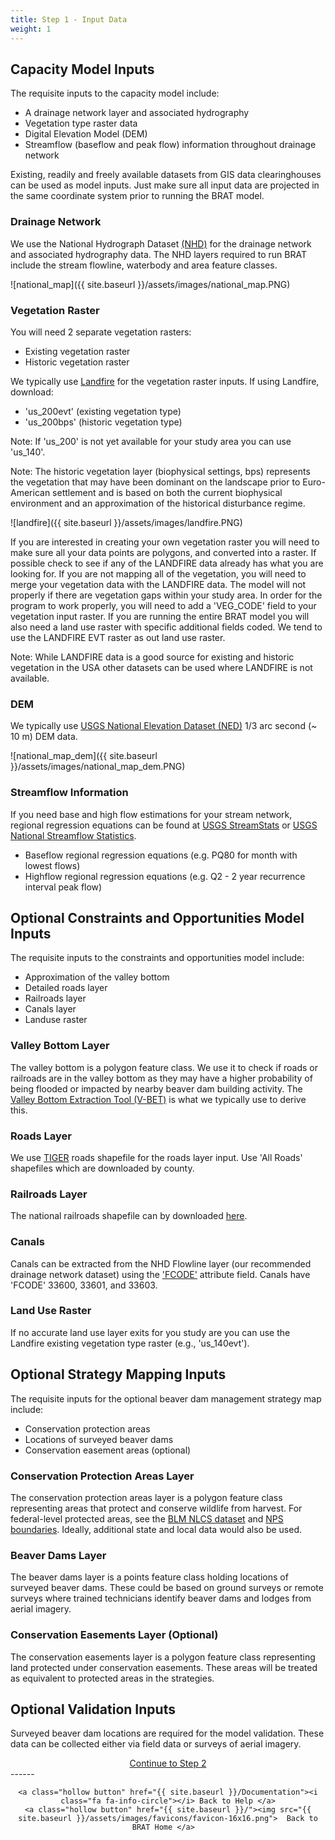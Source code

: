 ```yaml
---
title: Step 1 - Input Data
weight: 1
---
```


## Capacity Model Inputs

The requisite inputs to the capacity model include:
- A drainage network layer and associated hydrography
- Vegetation type raster data
- Digital Elevation Model (DEM)
- Streamflow (baseflow and peak flow) information throughout drainage network

Existing, readily and freely available datasets from GIS data clearinghouses can be used as model inputs.  Just make sure all input data are projected in the same coordinate system prior to running the BRAT model.

### Drainage Network

We use the National Hydrograph Dataset [(NHD)](https://viewer.nationalmap.gov/basic/) for the drainage network and associated hydrography data.  The NHD layers required to run BRAT include the stream flowline, waterbody and area feature classes.

![national_map]({{ site.baseurl }}/assets/images/national_map.PNG)

### Vegetation Raster

You will need 2 separate vegetation rasters:
- Existing vegetation raster
- Historic vegetation raster

We typically use  [Landfire](http://www.landfire.gov/) for the vegetation raster inputs.  If using Landfire, download:
- 'us_200evt' (existing vegetation type) 
- 'us_200bps' (historic vegetation type)

Note: If 'us_200' is not yet available for your study area you can use 'us_140'.

Note: The historic vegetation layer (biophysical settings, bps) represents the vegetation that may have been dominant on the landscape prior to Euro-American settlement and is based on both the current biophysical environment and an approximation of the historical disturbance regime.

![landfire]({{ site.baseurl }}/assets/images/landfire.PNG)


If you are interested in creating your own vegetation raster you will need to make sure all your data points are polygons, and converted into a raster. If possible check to see if any of the LANDFIRE data already has what you are looking for. If you are not mapping all of the vegetation, you will need to merge your vegetation data with the LANDFIRE data. The model will not properly if there are vegetation gaps within your study area. In order for the program to work properly, you will need to add a 'VEG_CODE' field to your vegetation input raster. If you are running the entire BRAT model you will also need a land use raster with specific additional fields coded. We tend to use the LANDFIRE EVT raster as out land use raster.

Note: While LANDFIRE data is a good source for existing and historic vegetation in the USA other datasets can be used where LANDFIRE is not available.


### DEM

We typically use [USGS National Elevation Dataset (NED)](https://viewer.nationalmap.gov/basic/) 1/3 arc second (~ 10 m) DEM data.

![national_map_dem]({{ site.baseurl }}/assets/images/national_map_dem.PNG)

### Streamflow Information

If you need base and high flow estimations for your stream network, regional regression equations can be found at [USGS StreamStats](http://streamstats.usgs.gov/) or [USGS National Streamflow Statistics](http://water.usgs.gov/osw/programs/nss/pubs.html). 
- Baseflow regional regression equations (e.g. PQ80 for month with lowest flows)
- Highflow regional regression equations (e.g. Q2 - 2 year recurrence interval peak flow)

## Optional Constraints and Opportunities Model Inputs

The requisite inputs to the constraints and opportunities model include:
- Approximation of the valley bottom
- Detailed roads layer
- Railroads layer
- Canals layer
- Landuse raster

### Valley Bottom Layer
The valley bottom is a polygon feature class. We use it to check if roads or railroads are in the valley bottom as they may have a higher probability of being flooded or impacted by nearby beaver dam building activity. The [Valley Bottom Extraction Tool (V-BET)](http://rcat.riverscapes.xyz/Documentation/Version_1.0/VBET.html) is what we typically use to derive this.

### Roads Layer

We use [TIGER](https://www.census.gov/cgi-bin/geo/shapefiles) roads shapefile for the roads layer input.  Use 'All Roads' shapefiles which are downloaded by county.

### Railroads Layer

The national railroads shapefile can by downloaded [here](https://www.census.gov/cgi-bin/geo/shapefiles/index.php?year=2017&layergroup=Rails).

### Canals

Canals can be extracted from the NHD Flowline layer (our recommended drainage network dataset) using the ['FCODE'](https://nhd.usgs.gov/userGuide/Robohelpfiles/NHD_User_Guide/Feature_Catalog/Hydrography_Dataset/Complete_FCode_List.htm) attribute field.  Canals have 'FCODE' 33600, 33601, and 33603. 

### Land Use Raster

If no accurate land use layer exits for you study are you can use the Landfire existing vegetation type raster (e.g., 'us_140evt').

## Optional Strategy Mapping Inputs

The requisite inputs for the optional beaver dam management strategy map include:

* Conservation protection areas
* Locations of surveyed beaver dams
* Conservation easement areas (optional)

### Conservation Protection Areas Layer

The conservation protection areas layer is a polygon feature class representing areas that protect and conserve wildlife from harvest. For federal-level protected areas, see the [BLM NLCS dataset](<https://catalog.data.gov/dataset/blm-nlcs-national-monuments-national-conservation-areas-and-similar-designations-polygons>) and [NPS boundaries](<https://catalog.data.gov/dataset/national-parks>). Ideally, additional state and local data would also be used. 

### Beaver Dams Layer

The beaver dams layer is a points feature class holding locations of surveyed beaver dams. These could be based on ground surveys or remote surveys where trained technicians identify beaver dams and lodges from aerial imagery. 

### Conservation Easements Layer (Optional)

The conservation easements layer is a polygon feature class representing land protected under conservation easements. These areas will be treated as equivalent to protected areas in the strategies.

## Optional Validation Inputs

Surveyed beaver dam locations are required for the model validation. These data can be collected either via field data or surveys of aerial imagery.

<div align="center">
	<a class="hollow button" href="{{ site.baseurl }}/Documentation/Tutorials/2-Preprocessing"><i class="fa fa-arrow-circle-right"></i> Continue to Step 2 </a>
</div>	
------
<div align="center">

	<a class="hollow button" href="{{ site.baseurl }}/Documentation"><i class="fa fa-info-circle"></i> Back to Help </a>
	<a class="hollow button" href="{{ site.baseurl }}/"><img src="{{ site.baseurl }}/assets/images/favicons/favicon-16x16.png">  Back to BRAT Home </a>  
</div>
